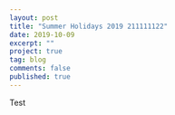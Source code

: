 ```yaml
---
layout: post
title: "Summer Holidays 2019 211111122"
date: 2019-10-09
excerpt: ""
project: true
tag: blog
comments: false
published: true
---
```


Test
